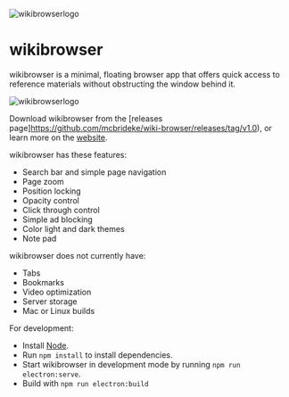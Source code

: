 ![wikibrowserlogo](https://github.com/mcbrideke/wiki-browser/blob/master/docs/icon.png)
# wikibrowser

wikibrowser is a minimal, floating browser app that offers quick access to reference materials without obstructing the window behind it.

![wikibrowserlogo](https://github.com/mcbrideke/wiki-browser/blob/master/docs/screenshots/1.PNG)

Download wikibrowser from the [releases page]https://github.com/mcbrideke/wiki-browser/releases/tag/v1.0), or learn more on the [website](https://mcbrideke.github.io/wiki-browser/).

wikibrowser has these features:

* Search bar and simple page navigation
* Page zoom
* Position locking
* Opacity control 
* Click through control
* Simple ad blocking
* Color light and dark themes
* Note pad

wikibrowser does not currently have:
* Tabs
* Bookmarks
* Video optimization
* Server storage
* Mac or Linux builds

For development:

* Install [Node](https://nodejs.org).
* Run `npm install` to install dependencies.
* Start wikibrowser in development mode by running `npm run electron:serve`.
* Build with `npm run electron:build`
